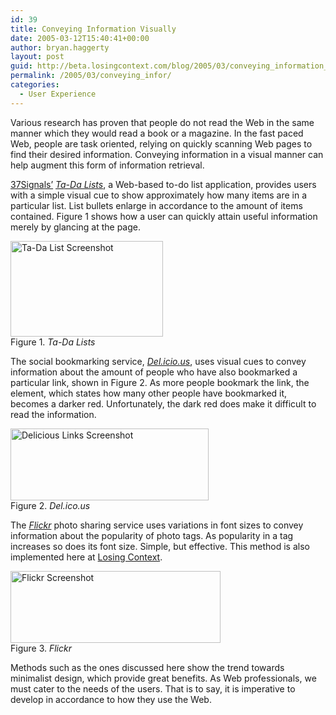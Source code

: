 ```yaml
---
id: 39
title: Conveying Information Visually
date: 2005-03-12T15:40:41+00:00
author: bryan.haggerty
layout: post
guid: http://beta.losingcontext.com/blog/2005/03/conveying_information_visually.php
permalink: /2005/03/conveying_infor/
categories:
  - User Experience
---
```

Various research has proven that people do not read the Web in the same manner which they would read a book or a magazine. In the fast paced Web, people are task oriented, relying on quickly scanning Web pages to find their desired information. Conveying information in a visual manner can help augment this form of information retrieval.

[37Signals&#8217;](http://www.37signals.com/ "Visit 37Signals") [_Ta-Da Lists_](http://www.tadalist.com/), a Web-based to-do list application, provides users with a simple visual cue to show approximately how many items are in a particular list. List bullets enlarge in accordance to the amount of items contained. Figure 1 shows how a user can quickly attain useful information merely by glancing at the page.

<p class="figure-centered">
  <img src="http://www.losingcontext.com/blog/wp-content/uploads/legacy/ta-da-lists-visual.gif" alt="Ta-Da List Screenshot" height="153" width="244" /><br /> Figure 1. <em>Ta-Da Lists</em>
</p>

The social bookmarking service, [_Del.icio.us_](http://del.icio.us), uses visual cues to convey information about the amount of people who have also bookmarked a particular link, shown in Figure 2. As more people bookmark the link, the element, which states how many other people have bookmarked it, becomes a darker red. Unfortunately, the dark red does make it difficult to read the information.

<p class="figure-centered">
  <img src="http://www.losingcontext.com/blog/wp-content/uploads/legacy/delicious-links-visual.gif" alt="Delicious Links Screenshot" height="115" width="317" /><br /> Figure 2. <em>Del.ico.us</em>
</p>

The [_Flickr_](http://www.flickr.com) photo sharing service uses variations in font sizes to convey information about the popularity of photo tags. As popularity in a tag increases so does its font size. Simple, but effective. This method is also implemented here at [Losing Context](http://www.losingcontext.com).

<p class="figure-centered">
  <img src="http://www.losingcontext.com/blog/wp-content/uploads/legacy/flickr-tags-visual.gif" alt="Flickr Screenshot" height="115" width="336" /><br /> Figure 3. <em>Flickr</em>
</p>

Methods such as the ones discussed here show the trend towards minimalist design, which provide great benefits. As Web professionals, we must cater to the needs of the users. That is to say, it is imperative to develop in accordance to how they use the Web.